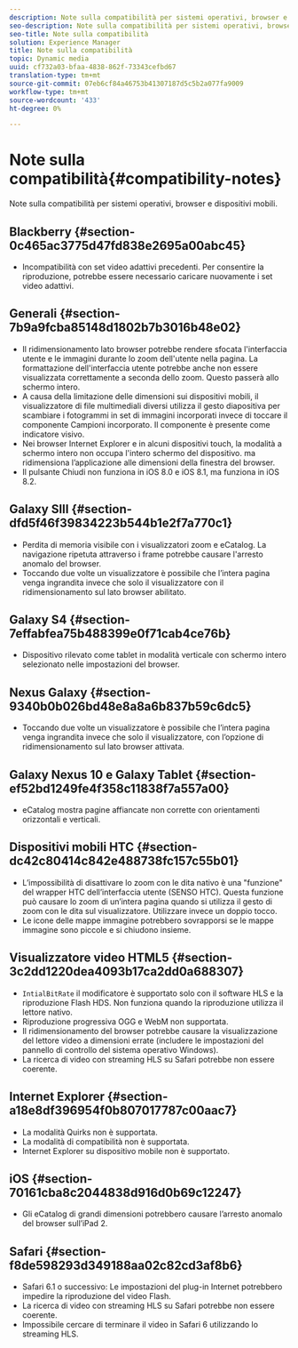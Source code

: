```yaml
---
description: Note sulla compatibilità per sistemi operativi, browser e dispositivi mobili.
seo-description: Note sulla compatibilità per sistemi operativi, browser e dispositivi mobili.
seo-title: Note sulla compatibilità
solution: Experience Manager
title: Note sulla compatibilità
topic: Dynamic media
uuid: cf732a03-bfaa-4838-862f-73343cefbd67
translation-type: tm+mt
source-git-commit: 07eb6cf84a46753b41307187d5c5b2a077fa9009
workflow-type: tm+mt
source-wordcount: '433'
ht-degree: 0%

---
```



# Note sulla compatibilità{#compatibility-notes}

<!-- Updated January 13,2021 from https://wiki.corp.adobe.com/pages/viewpage.action?spaceKey=scene7qa&title=s7Viewers%2C+S7SDK%2C+S7OnDemand+Release+Notes - Contact is Sasha -->

Note sulla compatibilità per sistemi operativi, browser e dispositivi mobili.

## Blackberry {#section-0c465ac3775d47fd838e2695a00abc45}

* Incompatibilità con set video adattivi precedenti. Per consentire la riproduzione, potrebbe essere necessario caricare nuovamente i set video adattivi.

## Generali {#section-7b9a9fcba85148d1802b7b3016b48e02}

* Il ridimensionamento lato browser potrebbe rendere sfocata l&#39;interfaccia utente e le immagini durante lo zoom dell&#39;utente nella pagina. La formattazione dell&#39;interfaccia utente potrebbe anche non essere visualizzata correttamente a seconda dello zoom. Questo passerà allo schermo intero.
* A causa della limitazione delle dimensioni sui dispositivi mobili, il visualizzatore di file multimediali diversi utilizza il gesto diapositiva per scambiare i fotogrammi in set di immagini incorporati invece di toccare il componente Campioni incorporato. Il componente è presente come indicatore visivo.
* Nei browser Internet Explorer e in alcuni dispositivi touch, la modalità a schermo intero non occupa l&#39;intero schermo del dispositivo. ma ridimensiona l’applicazione alle dimensioni della finestra del browser.
* Il pulsante Chiudi non funziona in iOS 8.0 e iOS 8.1, ma funziona in iOS 8.2.

## Galaxy SIII {#section-dfd5f46f39834223b544b1e2f7a770c1}

* Perdita di memoria visibile con i visualizzatori zoom e eCatalog. La navigazione ripetuta attraverso i frame potrebbe causare l&#39;arresto anomalo del browser.
* Toccando due volte un visualizzatore è possibile che l’intera pagina venga ingrandita invece che solo il visualizzatore con il ridimensionamento sul lato browser abilitato.

## Galaxy S4 {#section-7effabfea75b488399e0f71cab4ce76b}

* Dispositivo rilevato come tablet in modalità verticale con schermo intero selezionato nelle impostazioni del browser.

## Nexus Galaxy {#section-9340b0b026bd48e8a8a6b837b59c6dc5}

* Toccando due volte un visualizzatore è possibile che l’intera pagina venga ingrandita invece che solo il visualizzatore, con l’opzione di ridimensionamento sul lato browser attivata.

## Galaxy Nexus 10 e Galaxy Tablet {#section-ef52bd1249fe4f358c11838f7a557a00}

* eCatalog mostra pagine affiancate non corrette con orientamenti orizzontali e verticali.

## Dispositivi mobili HTC {#section-dc42c80414c842e488738fc157c55b01}

* L’impossibilità di disattivare lo zoom con le dita nativo è una &quot;funzione&quot; del wrapper HTC dell’interfaccia utente (SENSO HTC). Questa funzione può causare lo zoom di un’intera pagina quando si utilizza il gesto di zoom con le dita sul visualizzatore. Utilizzare invece un doppio tocco.
* Le icone delle mappe immagine potrebbero sovrapporsi se le mappe immagine sono piccole e si chiudono insieme.

## Visualizzatore video HTML5 {#section-3c2dd1220dea4093b17ca2dd0a688307}

* `IntialBitRate` il modificatore è supportato solo con il software HLS e la riproduzione Flash HDS. Non funziona quando la riproduzione utilizza il lettore nativo.
* Riproduzione progressiva OGG e WebM non supportata.
* Il ridimensionamento del browser potrebbe causare la visualizzazione del lettore video a dimensioni errate (includere le impostazioni del pannello di controllo del sistema operativo Windows).
* La ricerca di video con streaming HLS su Safari potrebbe non essere coerente.

## Internet Explorer {#section-a18e8df396954f0b807017787c00aac7}

* La modalità Quirks non è supportata.
* La modalità di compatibilità non è supportata.
* Internet Explorer su dispositivo mobile non è supportato.

## iOS {#section-70161cba8c2044838d916d0b69c12247}

* Gli eCatalog di grandi dimensioni potrebbero causare l’arresto anomalo del browser sull’iPad 2.

## Safari {#section-f8de598293d349188aa02c82cd3af8b6}

* Safari 6.1 o successivo: Le impostazioni del plug-in Internet potrebbero impedire la riproduzione del video Flash.
* La ricerca di video con streaming HLS su Safari potrebbe non essere coerente.
* Impossibile cercare di terminare il video in Safari 6 utilizzando lo streaming HLS.
